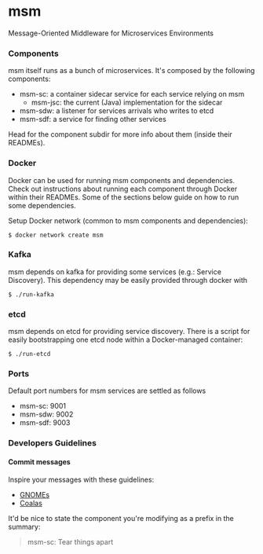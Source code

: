 # msm

Message-Oriented Middleware for Microservices Environments

### Components

msm itself runs as a bunch of microservices. It's composed by the following
components:

- msm-sc: a container sidecar service for each service relying on msm
  - msm-jsc: the current (Java) implementation for the sidecar
- msm-sdw: a listener for services arrivals who writes to etcd
- msm-sdf: a service for finding other services

Head for the component subdir for more info about them (inside their READMEs).

### Docker

Docker can be used for running msm components and dependencies. Check out
instructions about running each component through Docker within their READMEs.
Some of the sections below guide on how to run some dependencies.

Setup Docker network (common to msm components and dependencies):

    $ docker network create msm

### Kafka

msm depends on kafka for providing some services (e.g.: Service Discovery). This
dependency may be easily provided through docker with

    $ ./run-kafka

### etcd

msm depends on etcd for providing service discovery. There is a script for
easily bootstrapping one etcd node within a Docker-managed container:

    $ ./run-etcd

### Ports

Default port numbers for msm services are settled as follows

- msm-sc: 9001
- msm-sdw: 9002
- msm-sdf: 9003

### Developers Guidelines

#### Commit messages

Inspire your messages with these guidelines:

- [GNOMEs][gnome-commit-messages]
- [Coalas][coala-commit-messages]

It'd be nice to state the component you're modifying as a prefix in the summary:

> msm-sc: Tear things apart

[gnome-commit-messages]: https://wiki.gnome.org/Git/CommitMessages
[coala-commit-messages]: http://api.coala.io/en/latest/Developers/Writing_Good_Commits.html
